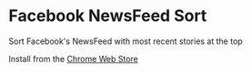 # Facebook NewsFeed Sort

Sort Facebook's NewsFeed with most recent stories at the top

Install from the [Chrome Web Store](https://chrome.google.com/webstore/detail/facebook-newsfeed-sort/cecnbadghdecaaokfhlnbhplfiepcnag)
